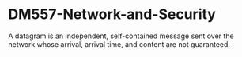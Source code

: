 # DM557-Network-and-Security
A datagram is an independent, self-contained message sent over the network whose arrival, arrival time, and content are not guaranteed.
